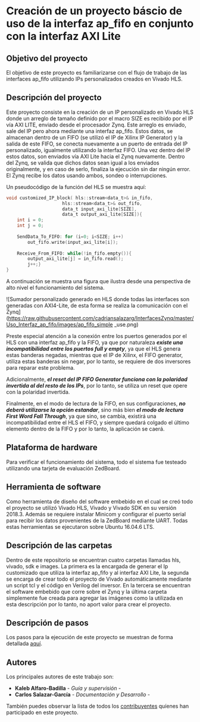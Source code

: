 # Creación de un proyecto báscio de uso de la interfaz ap_fifo en conjunto con la interfaz AXI Lite

## Objetivo del proyecto

El objetivo de este proyecto es familiarizarse con el flujo de trabajo de las interfaces ap_fifo utilizando IPs personalizados creados en Vivado HLS.

## Descripción del proyecto

Este proyecto consiste en la creación de un IP personalizado en Vivado HLS donde un arreglo de tamaño definido por el macro SIZE es recibido por el IP vía AXI LITE, enviado desde el procesador Zynq. Este arreglo es enviado, sale del IP pero ahora mediante una interfaz ap_fifo. Estos datos, se almacenan dentro de un FIFO (se utilizó el IP de Xilinx IP Generator) y la salida de este FIFO, se conecta nuevamente a un puerto de entrada del IP personalizado, igualmente utilizando la interfaz FIFO. Una vez dentro del IP estos datos, son enviados vía AXI Lite hacia el Zynq nuevamente. Dentro del Zynq, se valida que dichos datos sean igual a los enviados originalmente, y en caso de serlo, finaliza la ejecución sin dar ningún error. El Zynq recibe los datos usando ambos, sondeo o interrupciones.

Un pseudocódigo de la función del HLS se muestra aquí:
```C
void customized_IP_block( hls::stream<data_t>& in_fifo,
                     hls::stream<data_t>& out_fifo,
                     data_t input_axi_lite[SIZE],
                     data_t output_axi_lite[SIZE]){
	int i = 0;
	int j = 0;
	
	SendData_To_FIFO: for (i=0; i<SIZE; i++) 
		out_fifo.write(input_axi_lite[i]);
     
	Receive_From_FIFO: while(!in_fifo.empty()){
		output_axi_lite[j] = in_fifo.read();
		j++;}
}
```



A continuación se muestra una figura que ilustra desde una perspectiva de alto nivel el funcionamiento del sistema. 

![Sumador personalizado generado en HLS donde todas las interfaces son generadas con AXI4-Lite, de esta forma se realiza la comunicación con el Zynq](https://raw.githubusercontent.com/cadriansalazarg/InterfacesZynq/master/Uso_Interfaz_ap_fifo/images/ap_fifo_simple _use.png)

Preste especial atención a la conexión entre los puertos generados por el HLS con una interfaz ap_fifo y la FIFO, ya que por naturaleza ***existe una incompatibilidad entre los puertos full y empty***, ya que el HLS genera estas banderas negadas, mientras que el IP de Xilinx, el FIFO generator, utiliza estas banderas sin negar, por lo tanto, se requiere de dos inversores para reparar este problema.

Adicionalmente, ***el reset del IP FIFO Generator funciona con la polaridad invertida al del resto de los IPs***, por lo tanto, se utiliza un reset que opere con la polaridad invertida.

Finalmente, en el modo de lectura de la FIFO, en sus configuraciones, ***no deberá utilizarse la opción estandar***, sino más bien ***el modo de lectura First Word Fall Through***, ya que sino, se cambia, existirá una incompatibilidad entre el HLS el FIFO, y siempre quedará colgado el último elemento dentro de la FIFO y por lo tanto, la aplicación se caerá.


## Plataforma de hardware

Para verificar el funcionamiento del sistema, todo el sistema fue testeado  utilizando una tarjeta de evaluación ZedBoard.

## Herramienta de software

Como herramienta de diseño del software embebido en el cual se creó todo el proyecto se utilizó Vivado HLS, Vivado y Vivado SDK en su versión 2018.3. Además se requiere instalar Minicom y configurar el puerto serial para recibir los datos provenientes de la ZedBoard mediante UART. Todas estas herramientas se ejecutaron sobre Ubuntu 16.04.6 LTS. 

## Descripción de las carpetas

Dentro de este repositorio se encuentran cuatro carpetas llamadas hls, vivado, sdk e images. La primera es la encargada de generar el Ip customizado que utiliza la interfaz ap_fifo y al interfaz AXI Lite, la segunda se encarga de crear todo el proyecto de Vivado automáticamente mediante un script tcl y el código en Verilog del inversor. En la tercera se encuentran el software embebido que corre sobre el Zynq y la última carpeta simplemente fue creada para agregar las imágenes como la utilizada en esta descripción por lo tanto, no aport valor para crear el proyecto.

## Descripción de pasos 

Los pasos para la ejecución de este proyecto se muestran de forma detallada [aquí](https://youtu.be/PeXQbFlYlIE).

## Autores

Los principales autores de este trabajo son:

* **Kaleb Alfaro-Badilla** - *Guía y supervisión* - 
* **Carlos Salazar-García** - *Documentación y Desarrollo* -

También puedes observar la lista de todos los [contribuyentes](https://github.com/cadriansalazarg/InterfacesZynq/contributors) quíenes han participado en este proyecto. 

